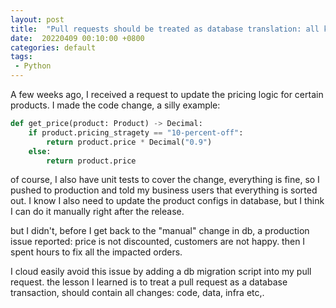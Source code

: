 ```yaml
---
layout: post
title:  "Pull requests should be treated as database translation: all kinds of changes should be included"
date:  20220409 00:10:00 +0800
categories: default
tags:
 - Python
---
```


A few weeks ago, I received a request to update the pricing logic for certain products. I made the code change, a silly example:

```python
def get_price(product: Product) -> Decimal:
    if product.pricing_stragety == "10-percent-off":
        return product.price * Decimal("0.9")
    else:
        return product.price
```

of course, I also have unit tests to cover the change, everything is fine, so I pushed to production and told my business users that everything is sorted out. 
I know I also need to update the product configs in database, but I think I can do it manually right after the release.  

but I didn't, before I get back to the "manual" change in db, a production issue reported:  price is not discounted, customers are not happy.  then I spent hours to fix all the impacted orders.

I cloud easily avoid this issue by adding a db migration script into my pull request. the lesson I learned is to treat a pull request as a database transaction,  should contain all changes: code, data, infra etc,.

